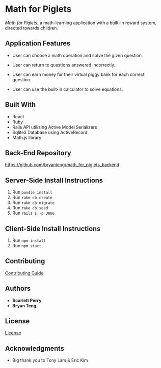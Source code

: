 # Math for Piglets

*Math for Piglets*, a math-learning application with a built-in reward system, directed towards children.

## Application Features
- User can choose a math operation and solve the given question.

- User can return to questions answered incorrectly.

- User can earn money for their virtual piggy bank for each correct question.

- User can use the built-in calculator to solve equations.


## Built With
- React
- Ruby
- Rails API utilizing Active Model Serializers
- Sqlite3 Database using ActiveRecord
- Math.js library

## Back-End Repository
https://github.com/bryanteng/math_for_piglets_backend

## Server-Side Install Instructions
1. Run `bundle install`
2. Run `rake db:create`
3. Run `rake db:migrate`
4. Run `rake db:seed`
5. Run `rails s -p 3000`

## Client-Side Install Instructions
1. Run `npm install`
2. Run `npm start`

## Contributing
[Contributing Guide](./CONTRIBUTING.md)

## Authors
- **Scarlett Perry**
- **Bryan Teng**

## License
[License](./LICENSE.md)

## Acknowledgments
- Big thank you to Tony Lam & Eric Kim
